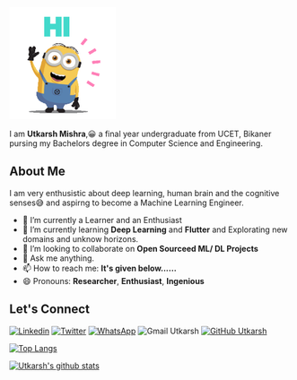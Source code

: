 <img src="https://github.com/utkarsh0702/utkarsh0702/blob/master/assets/hello.gif" width="190" height="200" />

I am **Utkarsh Mishra**,:grinning: a final year undergraduate from UCET, Bikaner pursing my Bachelors degree in Computer Science and Engineering.

## About Me

I am very enthusistic about deep learning, human brain and the cognitive senses:sweat_smile: and aspirng to become a Machine Learning Engineer.

- 🔭 I’m currently a Learner and an Enthusiast
- 🌱 I’m currently learning **Deep Learning** and **Flutter** and Explorating new domains and unknow horizons. 
- 👯 I’m looking to collaborate on **Open Sourceed ML/ DL Projects**
- 💬 Ask me anything.
- 📫 How to reach me: **It's given below......**
- 😄 Pronouns: **Researcher**, **Enthusiast**, **Ingenious**


## Let's Connect

[![Linkedin](https://img.shields.io/badge/linkedin-%230077B5.svg?&style=plastic&logo=LinkedIn&logoColor=white&link=https://www.linkedin.com/in/um07/)](https://www.linkedin.com/in/um07/)
[![Twitter](https://img.shields.io/badge/twitter-%231DA1F2.svg?&style=plastic&logo=Twitter&logoColor=white&link=https://twitter.com/Utkarsh10016500)](https://twitter.com/Utkarsh10016500)
[![WhatsApp](https://img.shields.io/badge/WHATSAPP-%2325D366.svg?&style=plastic&logo=whatsapp&logoColor=white&link=https://wa.me/7023566112)](https://wa.me/7023566112)
![Gmail Utkarsh](https://img.shields.io/badge/Email%20Id-utkarsh.um07%40gmail.com-red?style=plastic&logo=gmail&logoColor=red)
[![GitHub Utkarsh](https://img.shields.io/github/followers/utkarsh0702?label=follow&style=social)](https://github.com/utkarsh0702)

[![Top Langs](https://github-readme-stats.vercel.app/api/top-langs/?username=utkarsh0702&layout=compact)](https://github.com/utkarsh0702/github-readme-stats)

[![Utkarsh's github stats](https://github-readme-stats.vercel.app/api?username=utkarsh0702&show_icons=true&theme=radical&hide=issues)](https://github.com/utkarsh0702/github-readme-stats)
